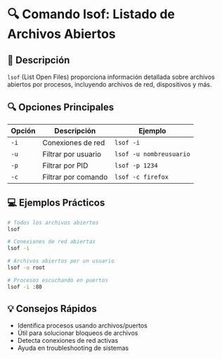 # 🔍 Comando lsof: Listado de Archivos Abiertos

## 📝 Descripción
`lsof` (List Open Files) proporciona información detallada sobre archivos abiertos por procesos, incluyendo archivos de red, dispositivos y más.

## 🔍 Opciones Principales

| Opción | Descripción | Ejemplo |
|--------|-------------|---------|
| `-i` | Conexiones de red | `lsof -i` |
| `-u` | Filtrar por usuario | `lsof -u nombreusuario` |
| `-p` | Filtrar por PID | `lsof -p 1234` |
| `-c` | Filtrar por comando | `lsof -c firefox` |

## 💻 Ejemplos Prácticos

```bash
# Todos los archivos abiertos
lsof

# Conexiones de red abiertas
lsof -i

# Archivos abiertos por un usuario
lsof -u root

# Procesos escuchando en puertos
lsof -i :80
```

## 💡 Consejos Rápidos
- Identifica procesos usando archivos/puertos
- Útil para solucionar bloqueos de archivos
- Detecta conexiones de red activas
- Ayuda en troubleshooting de sistemas